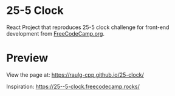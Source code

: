 # 25-5 Clock
React Project that reproduces 25-5 clock challenge for front-end development from [FreeCodeCamp.org](https://www.freecodecamp.org/learn/front-end-development-libraries/front-end-development-libraries-projects/build-a-25--5-clock).

# Preview
View the page at: https://raulg-cpp.github.io/25-clock/

Inspiration: https://25--5-clock.freecodecamp.rocks/
